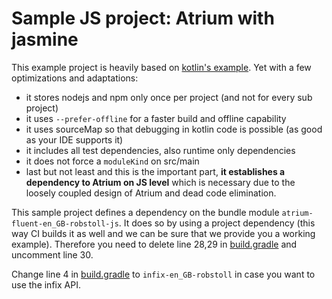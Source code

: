 # Sample JS project: Atrium with jasmine

This example project is heavily based on [kotlin's example](https://github.com/JetBrains/kotlin-examples/blob/master/gradle/js-tests/mocha).
Yet with a few optimizations and adaptations:
- it stores nodejs and npm only once per project (and not for every sub project)
- it uses `--prefer-offline` for a faster build and offline capability
- it uses sourceMap so that debugging in kotlin code is possible (as good as your IDE supports it)
- it includes all test dependencies, also runtime only dependencies
- it does not force a `moduleKind` on src/main
- last but not least and this is the important part, **it establishes a dependency to Atrium on JS level** 
  which is necessary due to the loosely coupled design of Atrium and dead code elimination.


 
This sample project defines a dependency on the bundle module `atrium-fluent-en_GB-robstoll-js`.
It does so by using a project dependency (this way CI builds it as well and we can be sure that we provide you a working example).
Therefore you need to delete line 28,29 in [build.gradle](https://github.com/robstoll/atrium/tree/v0.9.2/samples/js/mocha/build.gradle#L28)
and uncomment line 30.

Change line 4 in [build.gradle](https://github.com/robstoll/atrium/tree/v0.9.2/samples/js/mocha/build.gradle#L4)
to `infix-en_GB-robstoll` in case you want to use the infix API.   

